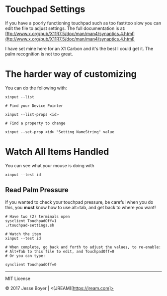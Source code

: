 # Touchpad Settings

If you have a poorly functioning touchpad such as too fast/too slow you can
edit the file to adjust settings. The full documentation is at: [ftp://www.x.org/pub/X11R7.5/doc/man/man4/synaptics.4.html](ftp://www.x.org/pub/X11R7.5/doc/man/man4/synaptics.4.html)

I have set mine here for an X1 Carbon and it's the best I could get it. The palm
recognition is not too great.

# The harder way of customizing

You can do the following with:

```
xinput --list

# Find your Device Pointer

xinput --list-props <id>

# Find a property to change

xinput --set-prop <id> "Setting NameString" value

```

# Watch All Items Handled

You can see what your mouse is doing with
```
xinput --test id
```

## Read Palm Pressure
If you wanted to check your touchpad pressure, be careful when you do this, you **must** know how to use alt+tab, and get back to where you want!
```
# Have two (2) terminals open
sysclient TouchpadOff=1
./touchpad-settings.sh

# Watch the item
xinput --test id

# When complete, go back and forth to adjust the values, to re-enable:
# Alt+Tab to this file to edit, and TouchpadOff=0
# Or you can type:

synclient TouchpadOff=0
```

---

MIT License

&copy; 2017 Jesse Boyer | <(JREAM)[https://jream.com]>
